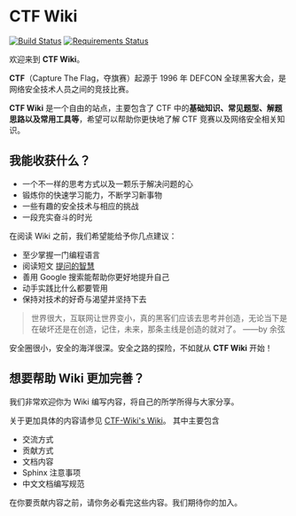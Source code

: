 
# CTF Wiki

[![Build Status](https://travis-ci.org/ctf-wiki/ctf-wiki.svg?branch=master)](https://travis-ci.org/ctf-wiki/ctf-wiki) [![Requirements Status](https://requires.io/github/ctf-wiki/ctf-wiki/requirements.svg?branch=master)](https://requires.io/github/ctf-wiki/ctf-wiki/requirements/?branch=master)

欢迎来到 **CTF Wiki**。

**CTF**（Capture The Flag，夺旗赛）起源于 1996 年 DEFCON 全球黑客大会，是网络安全技术人员之间的竞技比赛。

**CTF Wiki** 是一个自由的站点，主要包含了 CTF 中的**基础知识、常见题型、解题思路以及常用工具等**，希望可以帮助你更快地了解 CTF 竞赛以及网络安全相关知识。

## 我能收获什么？

* 一个不一样的思考方式以及一颗乐于解决问题的心
* 锻炼你的快速学习能力，不断学习新事物
* 一些有趣的安全技术与相应的挑战
* 一段充实奋斗的时光

在阅读 Wiki 之前，我们希望能给予你几点建议：

* 至少掌握一门编程语言
* 阅读短文 [提问的智慧](http://www.jianshu.com/p/60dd8e9cd12f)
* 善用 Google 搜索能帮助你更好地提升自己
* 动手实践比什么都要管用
* 保持对技术的好奇与渴望并坚持下去

> 世界很大，互联网让世界变小，真的黑客们应该去思考并创造，无论当下是在破坏还是在创造，记住，未来，那条主线是创造的就对了。 ——by 余弦

安全圈很小，安全的海洋很深。安全之路的探险，不如就从 **CTF Wiki** 开始！

## 想要帮助 Wiki 更加完善？

我们非常欢迎你为 Wiki 编写内容，将自己的所学所得与大家分享。

关于更加具体的内容请参见 [CTF-Wiki's Wiki](https://github.com/ctf-wiki/ctf-wiki/wiki)。 其中主要包含

- 交流方式
- 贡献方式
- 文档内容
- Sphinx 注意事项
- 中文文档编写规范

在你要贡献内容之前，请你务必看完这些内容。我们期待你的加入。

